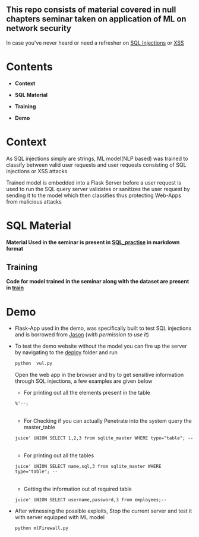 

## **This repo consists of material covered in null chapters seminar taken on application of ML on network security**

In case you've never heard or need a refresher on [SQL Injections](https://www.youtube.com/watch?v=ciNHn38EyRc) or [XSS](https://www.youtube.com/watch?v=L5l9lSnNMxg)



# Contents

- **Context**

- **SQL Material**

- **Training**

- **Demo**



# Context

As SQL injections simply are strings, ML model(NLP based) was trained to classify between valid user requests and user requests consisting of SQL injections or XSS attacks

Trained model is embedded into a Flask Server before a user request is used to run the SQL query server validates or sanitizes the user request by sending it to the model which then classifies thus protecting Web-Apps from malicious attacks



# SQL Material

**Material Used in the seminar is present in [SQL_practise](https://github.com/sai-krishna-msk/ML_Firewall/tree/master/SQL_practise) in markdown format**



## Training

**Code for model trained in the seminar along with the dataset are present in  [train](https://github.com/sai-krishna-msk/ML_Firewall/tree/master/train)**

# Demo

- Flask-App used in the demo, was specifically built to test SQL injections and is borrowed from [Jason](https://github.com/JasonHinds13/hackable) (*with permission to use it*) 

  

- To test the demo website without the model you can fire up the server by navigating to the [deploy](https://github.com/sai-krishna-msk/ML_Firewall/tree/master/deploy) folder and run

  ```bash
  python  vul.py
  ```

  

  Open the web app in the browser and try to get sensitive information through SQL injections, a few examples are given below

  

  

  - For printing out all the elements present in the table

  ```sqlite
  %'--;
  ```

  <br>

  - For Checking if you can actually Penetrate into the system query the master_table 

  ```sqlite
  juice' UNION SELECT 1,2,3 from sqlite_master WHERE type="table"; --
  ```

  <br>

  - For printing out all the tables

  ```sqlite
  juice' UNION SELECT name,sql,3 from sqlite_master WHERE type="table"; --
  ```

  <br>

  - Getting the information out of required table

  ```sqlite
  juice' UNION SELECT username,password,3 from employees;--
  ```

  

- After witnessing the  possible exploits, Stop the current server and test it with server equipped with ML model

  ```python
  python mlFirewall.py
  ```

